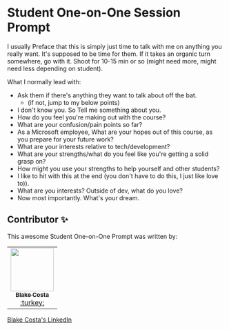 # Student One-on-One Session Prompt
I usually Preface that this is simply just time to talk with me on anything you really want. It's supposed to be time for them. If it takes an organic turn somewhere, go with it. Shoot for 10-15 min or so (might need more, might need less depending on student).


What I normally lead with:
* Ask them if there's anything they want to talk about off the bat.
  * (if not, jump to my below points)
* I don't know you. So Tell me something about you.
* How do you feel you're making out with the course?
* What are your confusion/pain points so far?
* As a Microsoft employee, What are your hopes out of this course, as you prepare for your future work?
* What are your interests relative to tech/development?
* What are your strengths/what do you feel like you're getting a solid grasp on?
* How might you use your strengths to help yourself and  other students?
* I like to hit with this at the end (you don't have to do this, I just like love to)).
* What are you interests? Outside of dev, what do you love?
* Now most importantly. What's your dream.


## Contributor ✨
This awesome Student One-on-One Prompt was written by:
<!-- ALL-CONTRIBUTORS-LIST:START - Do not remove or modify this section -->
<!-- prettier-ignore-start -->
<!-- markdownlint-disable -->
<table>
  <tr>
    <td align="center"><a href="https://github.com/blakexcosta"><img src="https://avatars.githubusercontent.com/u/20822395?v=4" width="100px;" alt=""/><br /><sub><b>Blake Costa</b></sub></a><br /><a href="https://github.com/blakexcosta" title="Code">:turkey:</a></td>
  </tr>
</table>

[Blake Costa's LinkedIn](https://www.linkedin.com/in/blake-costa-234022109/)
<!-- markdownlint-enable -->
<!-- prettier-ignore-end -->

<!-- ALL-CONTRIBUTORS-LIST:END -->